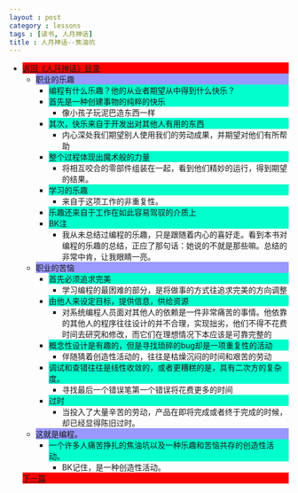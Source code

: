 ```yaml
---
layout : post
category : lessons
tags : [读书, 人月神话]
title : 人月神话--焦油坑
---
```


<div><ul><li>
	<div style="background-color:#ff0000;"><a href="/lessons/2013/01/30/man-month-read00/" title="返回《人月神话》目录">返回《人月神话》目录</a></div>
	<ul>
	<li><div style="background-color:#9999ff;">职业的乐趣</div>
		<ul>
	<li><div style="background-color:#00ffcc;">编程有什么乐趣？他的从业者期望从中得到什么快乐？</div></li>
	<li><div style="background-color:#00ffcc;">首先是一种创建事物的纯粹的快乐</div>
		<ul>
	<li><div>像小孩子玩泥巴造东西一样</div></li></ul></li>
	<li><div style="background-color:#00ffcc;">其次，快乐来自于开发出对其他人有用的东西</div>
		<ul>
	<li><div>内心深处我们期望别人使用我们的劳动成果，并期望对他们有所帮助</div></li></ul></li>
	<li><div style="background-color:#00ffcc;">整个过程体现出魔术般的力量</div>
		<ul>
	<li><div>将相互咬合的零部件组装在一起，看到他们精妙的运行，得到期望的结果。</div></li></ul></li>
	<li><div style="background-color:#00ffcc;">学习的乐趣</div>
		<ul>
	<li><div>来自于这项工作的非重复性。</div></li></ul></li>
	<li><div style="background-color:#00ffcc;">乐趣还来自于工作在如此容易驾驭的介质上</div></li>
	<li><div style="background-color:#00ffcc;">BK注</div>
		<ul>
	<li><div>我从未总结过编程的乐趣，只是跟随着内心的喜好走。看到本书对编程的乐趣的总结，正应了那句话：她说的不就是那些嘛。总结的非常中肯，让我眼睛一亮。</div></li></ul></li></ul></li>
	<li><div style="background-color:#9999ff;">职业的苦恼</div>
		<ul>
	<li><div style="background-color:#00ffcc;">首先必须追求完美</div>
		<ul>
	<li><div>学习编程的最困难的部分，是将做事的方式往追求完美的方向调整</div></li></ul></li>
	<li><div style="background-color:#00ffcc;">由他人来设定目标，提供信息，供给资源</div>
		<ul>
	<li><div>对系统编程人员面对其他人的依赖是一件非常痛苦的事情。他依靠的其他人的程序往往设计的并不合理，实现拙劣，他们不得不花费时间去研究和修改，而它们在理想情况下本应该是可靠完整的</div></li></ul></li>
	<li><div style="background-color:#00ffcc;">概念性设计是有趣的，但是寻找琐碎的bug却是一项重复性的活动</div>
		<ul>
	<li><div>伴随猜着创造性活动的，往往是枯燥沉闷的时间和艰苦的劳动</div></li></ul></li>
	<li><div style="background-color:#00ffcc;">调试和查错往往是线性收敛的，或者更糟糕的是，具有二次方的复杂度。</div>
		<ul>
	<li><div>寻找最后一个错误笔第一个错误将花费更多的时间</div></li></ul></li>
	<li><div style="background-color:#00ffcc;">过时</div>
		<ul>
	<li><div>当投入了大量辛苦的劳动，产品在即将完成或者终于完成的时候，却已经显得陈旧过时。</div></li></ul></li></ul></li>
	<li><div style="background-color:#9999ff;">这就是编程。</div>
		<ul>
	<li><div style="background-color:#00ffcc;">一个许多人痛苦挣扎的焦油坑以及一种乐趣和苦恼共存的创造性活动。</div>
		<ul>
	<li><div>BK记住，是一种创造性活动。</div></li></ul></li></ul></li></ul>
	<div style="background-color:#ff0000;"><a href="/lessons/2013/01/30/man-month-read02/" title="下一篇">下一篇</a></div>
</li>
</ul></div>
